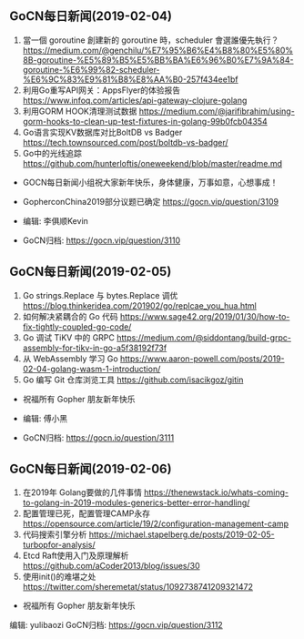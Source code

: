 ## GoCN每日新闻(2019-02-04)

1. 當一個 goroutine 創建新的 goroutine 時，scheduler 會選誰優先執行？ https://medium.com/@genchilu/%E7%95%B6%E4%B8%80%E5%80%8B-goroutine-%E5%89%B5%E5%BB%BA%E6%96%B0%E7%9A%84-goroutine-%E6%99%82-scheduler-%E6%9C%83%E9%81%B8%E8%AA%B0-257f434ee1bf
2. 利用Go重写API网关：AppsFlyer的体验报告  https://www.infoq.com/articles/api-gateway-clojure-golang
3. 利用GORM HOOK清理测试数据 https://medium.com/@jarifibrahim/using-gorm-hooks-to-clean-up-test-fixtures-in-golang-99b0fcb04354
4. Go语言实现KV数据库对比BoltDB vs Badger https://tech.townsourced.com/post/boltdb-vs-badger/
5. Go中的光线追踪 https://github.com/hunterloftis/oneweekend/blob/master/readme.md

* GOCN每日新闻小组祝大家新年快乐，身体健康，万事如意，心想事成！
* GopherconChina2019部分议题已确定 https://gocn.vip/question/3109

* 编辑: 李俱顺Kevin
* GoCN归档: https://gocn.vip/question/3110

## GoCN每日新闻(2019-02-05)

1. Go strings.Replace 与 bytes.Replace 调优 https://blog.thinkeridea.com/201902/go/replcae_you_hua.html
2. 如何解决紧耦合的 Go 代码 https://www.sage42.org/2019/01/30/how-to-fix-tightly-coupled-go-code/
3. Go 调试 TiKV 中的 GRPC https://medium.com/@siddontang/build-grpc-assembly-for-tikv-in-go-a5f38192f73f
4. 从 WebAssembly 学习 Go https://www.aaron-powell.com/posts/2019-02-04-golang-wasm-1-introduction/
5. Go 编写 Git 仓库浏览工具 https://github.com/isacikgoz/gitin

* 祝福所有 Gopher 朋友新年快乐

* 编辑: 傅小黑
* GoCN归档: https://gocn.io/question/3111

## GoCN每日新闻(2019-02-06)

1. 在2019年 Golang要做的几件事情 https://thenewstack.io/whats-coming-to-golang-in-2019-modules-generics-better-error-handling/
2. 配置管理已死，配置管理CAMP永存 https://opensource.com/article/19/2/configuration-management-camp
3. 代码搜索引擎分析 https://michael.stapelberg.de/posts/2019-02-05-turbopfor-analysis/
4. Etcd Raft使用入门及原理解析 https://github.com/aCoder2013/blog/issues/30
5. 使用init()的难堪之处  https://twitter.com/sheremetat/status/1092738741209321472

* 祝福所有 Gopher 朋友新年快乐

编辑: yulibaozi
GoCN归档: https://gocn.vip/question/3112